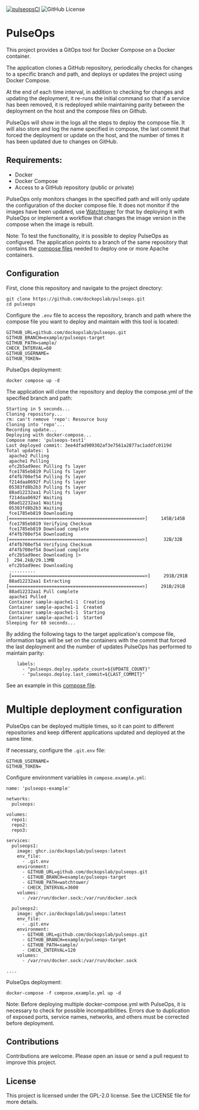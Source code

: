 [![pulseopsCI](https://github.com/dockopslab/pulseops/actions/workflows/pulseopsCI.yml/badge.svg?branch=main)](https://github.com/dockopslab/pulseops/actions/workflows/pulseopsCI.yml)
![GitHub License](https://img.shields.io/github/license/dockopslab/pulseops)


# PulseOps

This project provides a GitOps tool for Docker Compose on a Docker container.

The application clones a GitHub repository, periodically checks for changes to a specific branch and path, and deploys or updates the project using Docker Compose.

At the end of each time interval, in addition to checking for changes and updating the deployment, it re-runs the initial command so that if a service has been removed, it is redeployed while maintaining parity between the deployment on the host and the compose files on Github.

PulseOps will show in the logs all the steps to deploy the compose file. It will also store and log the name specified in compose, the last commit that forced the deployment or update on the host, and the number of times it has been updated due to changes on GitHub.

## Requirements:
- Docker
- Docker Compose
- Access to a GitHub repository (public or private)

PulseOps only monitors changes in the specified path and will only update the configuration of the docker compose file. It does not monitor if the images have been updated, use [Watchtower](https://containrrr.dev/watchtower/?ref=selfh.st) for that by deploying it with PulseOps or implement a workflow that changes the image version in the compose when the image is rebuilt.

Note: To test the functionality, it is possible to deploy PulseOps as configured. The application points to a branch of the same repository that contains the [compose files](https://github.com/dockopslab/pulseops/tree/example/pulseops-target) needed to deploy one or more Apache containers.

## Configuration
First, clone this repository and navigate to the project directory:

```
git clone https://github.com/dockopslab/pulseops.git
cd pulseops
```

Configure the ``.env`` file to access the repository, branch and path where the compose file you want to deploy and maintain with this tool is located:

```
GITHUB_URL=github.com/dockopslab/pulseops.git
GITHUB_BRANCH=example/pulseops-target
GITHUB_PATH=sample/
CHECK_INTERVAL=60
GITHUB_USERNAME=
GITHUB_TOKEN=
```
PulseOps deployment:

```
docker compose up -d
```

The application will clone the repository and deploy the compose.yml of the specified branch and path:

```
Starting in 5 seconds...
Cloning repository...
rm: can't remove 'repo': Resource busy
Cloning into 'repo'...
Recording update...
Deploying with docker-compose...
Compose name: 'pulseops-test1'
Last deployed commit: 3ee4dfad909302af3e7561a2877ac1addfc0119d
Total updates: 1
 apache2 Pulling 
 apache1 Pulling 
 efc2b5ad9eec Pulling fs layer 
 fce1785eb819 Pulling fs layer 
 4f4fb700ef54 Pulling fs layer 
 f214daa0692f Pulling fs layer 
 05383fd8b2b3 Pulling fs layer 
 88ad12232aa1 Pulling fs layer 
 f214daa0692f Waiting 
 88ad12232aa1 Waiting 
 05383fd8b2b3 Waiting 
 fce1785eb819 Downloading [==================================================>]     145B/145B
 fce1785eb819 Verifying Checksum 
 fce1785eb819 Download complete 
 4f4fb700ef54 Downloading [==================================================>]      32B/32B
 4f4fb700ef54 Verifying Checksum 
 4f4fb700ef54 Download complete 
 efc2b5ad9eec Downloading [>                                                  ]  294.2kB/29.13MB
 efc2b5ad9eec Downloading
 ..........
 [==================================================>]     291B/291B
 88ad12232aa1 Extracting [==================================================>]     291B/291B
 88ad12232aa1 Pull complete 
 apache1 Pulled 
 Container sample-apache1-1  Creating
 Container sample-apache1-1  Created
 Container sample-apache1-1  Starting
 Container sample-apache1-1  Started
Sleeping for 60 seconds...
```

By adding the following tags to the target application's compose file, information tags will be set on the containers with the commit that forced the last deployment and the number of updates PulseOps has performed to maintain parity:

```
    labels:
      - "pulseops.deploy.update_count=${UPDATE_COUNT}"
      - "pulseops.deploy.last_commit=${LAST_COMMIT}"
```

See an example in this [compose file](https://github.com/dockopslab/pulseops/blob/example/pulseops-target/sample/docker-compose.yml).

# Multiple deployment configuration

PulseOps can be deployed multiple times, so it can point to different repositories and keep different applications updated and deployed at the same time.

If necessary, configure the ``.git.env`` file:
```
GITHUB_USERNAME=
GITHUB_TOKEN=
```

Configure environment variables in ``compose.example.yml``:
```
name: 'pulseops-example'

networks:
  pulseops:

volumes:
  repo1:
  repo2:
  repo3:

services:
  pulseops1:
    image: ghcr.io/dockopslab/pulseops:latest
    env_file:
      - .git.env
    environment:
      - GITHUB_URL=github.com/dockopslab/pulseops.git
      - GITHUB_BRANCH=example/pulseops-target
      - GITHUB_PATH=watchtower/
      - CHECK_INTERVAL=3600
    volumes:
      - /var/run/docker.sock:/var/run/docker.sock
  
  pulseops2:
    image: ghcr.io/dockopslab/pulseops:latest
    env_file:
      - .git.env
    environment:
      - GITHUB_URL=github.com/dockopslab/pulseops.git
      - GITHUB_BRANCH=example/pulseops-target
      - GITHUB_PATH=sample/
      - CHECK_INTERVAL=120
    volumes:
      - /var/run/docker.sock:/var/run/docker.sock

....
```

PulseOps deployment:

```
docker-compose -f compose.example.yml up -d
```

Note: Before deploying multiple docker-compose.yml with PulseOps, it is necessary to check for possible incompatibilities. Errors due to duplication of exposed ports, service names, networks, and others must be corrected before deployment.

## Contributions
Contributions are welcome. Please open an issue or send a pull request to improve this project.

## License
This project is licensed under the GPL-2.0 license. See the LICENSE file for more details.